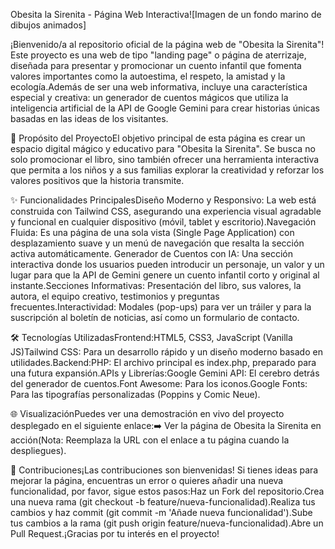 Obesita la Sirenita - Página Web Interactiva![Imagen de un fondo marino de dibujos animados]

¡Bienvenido/a al repositorio oficial de la página web de "Obesita la Sirenita"! Este proyecto es una web de tipo "landing page" o página de aterrizaje, diseñada para presentar y promocionar un cuento infantil que fomenta valores importantes como la autoestima, el respeto, la amistad y la ecología.Además de ser una web informativa, incluye una característica especial y creativa: un generador de cuentos mágicos que utiliza la inteligencia artificial de la API de Google Gemini para crear historias únicas basadas en las ideas de los visitantes.

🎯 Propósito del ProyectoEl objetivo principal de esta página es crear un espacio digital mágico y educativo para "Obesita la Sirenita". Se busca no solo promocionar el libro, sino también ofrecer una herramienta interactiva que permita a los niños y a sus familias explorar la creatividad y reforzar los valores positivos que la historia transmite.

✨ Funcionalidades PrincipalesDiseño Moderno y Responsivo: La web está construida con Tailwind CSS, asegurando una experiencia visual agradable y funcional en cualquier dispositivo (móvil, tablet y escritorio).Navegación Fluida: Es una página de una sola vista (Single Page Application) con desplazamiento suave y un menú de navegación que resalta la sección activa automáticamente.
Generador de Cuentos con IA: Una sección interactiva donde los usuarios pueden introducir un personaje, un valor y un lugar para que la API de Gemini genere un cuento infantil corto y original al instante.Secciones Informativas: Presentación del libro, sus valores, la autora, el equipo creativo, testimonios y preguntas frecuentes.Interactividad: Modales (pop-ups) para ver un tráiler y para la suscripción al boletín de noticias, así como un formulario de contacto.

🛠️ Tecnologías UtilizadasFrontend:HTML5, CSS3, JavaScript (Vanilla JS)Tailwind CSS: Para un desarrollo rápido y un diseño moderno basado en utilidades.Backend:PHP: El archivo principal es index.php, preparado para una futura expansión.APIs y Librerías:Google Gemini API: El cerebro detrás del generador de cuentos.Font Awesome: Para los iconos.Google Fonts: Para las tipografías personalizadas (Poppins y Comic Neue).

🌐 VisualizaciónPuedes ver una demostración en vivo del proyecto desplegado en el siguiente enlace:➡️ Ver la página de Obesita la Sirenita en acción(Nota: Reemplaza la URL con el enlace a tu página cuando la despliegues).

🤝 Contribuciones¡Las contribuciones son bienvenidas! Si tienes ideas para mejorar la página, encuentras un error o quieres añadir una nueva funcionalidad, por favor, sigue estos pasos:Haz un Fork del repositorio.Crea una nueva rama (git checkout -b feature/nueva-funcionalidad).Realiza tus cambios y haz commit (git commit -m 'Añade nueva funcionalidad').Sube tus cambios a la rama (git push origin feature/nueva-funcionalidad).Abre un Pull Request.¡Gracias por tu interés en el proyecto!
